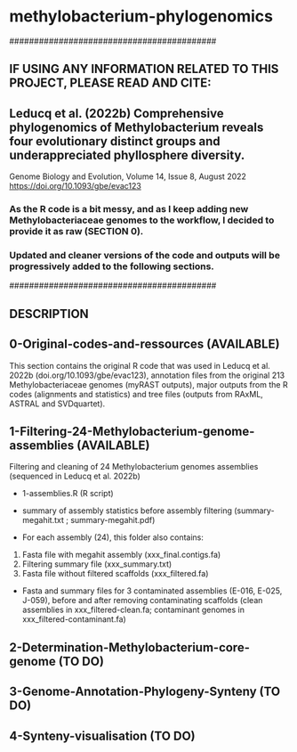 # methylobacterium-phylogenomics

##########################################
## IF USING ANY INFORMATION RELATED TO THIS PROJECT, PLEASE READ AND CITE:

## Leducq et al. (2022b) Comprehensive phylogenomics of Methylobacterium reveals four evolutionary distinct groups and underappreciated phyllosphere diversity.
Genome Biology and Evolution, Volume 14, Issue 8, August 2022
https://doi.org/10.1093/gbe/evac123

### As the R code is a bit messy, and as I keep adding new Methylobacteriaceae genomes to the workflow, I decided to provide it as raw (SECTION 0). 
### Updated and cleaner versions of the code and outputs will be progressively added to the following sections.

##########################################
## DESCRIPTION

## 0-Original-codes-and-ressources (AVAILABLE)

This section contains the original R code that was used in Leducq et al. 2022b (doi.org/10.1093/gbe/evac123), annotation files from the original 213 Methylobacteriaceae genomes (myRAST outputs), major outputs from the R codes (alignments and statistics) and tree files (outputs from RAxML, ASTRAL and SVDquartet).

## 1-Filtering-24-Methylobacterium-genome-assemblies (AVAILABLE)

Filtering and cleaning of 24 Methylobacterium genomes assemblies (sequenced in Leducq et al. 2022b)

- 1-assemblies.R (R script)

- summary of assembly statistics before assembly filtering (summary-megahit.txt ; summary-megahit.pdf)

- For each assembly (24), this folder also contains: 
1) Fasta file with megahit assembly (xxx_final.contigs.fa)
2) Filtering summary file (xxx_summary.txt)
3) Fasta file without filtered scaffolds (xxx_filtered.fa)

- Fasta and summary files for 3 contaminated assemblies (E-016, E-025, J-059), before and after removing contaminating scaffolds (clean assemblies in xxx_filtered-clean.fa; contaminant genomes in xxx_filtered-contaminant.fa)

## 2-Determination-Methylobacterium-core-genome (TO DO)

## 3-Genome-Annotation-Phylogeny-Synteny (TO DO)

## 4-Synteny-visualisation (TO DO)
